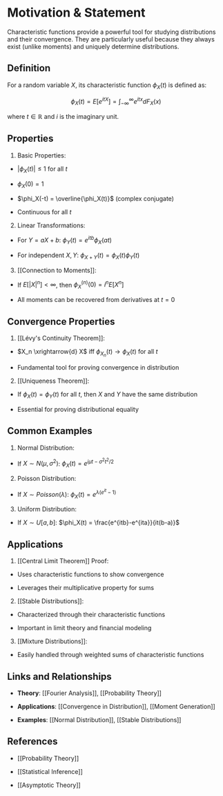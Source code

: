   

# Motivation & Statement

  

Characteristic functions provide a powerful tool for studying distributions and their convergence. They are particularly useful because they always exist (unlike moments) and uniquely determine distributions.

  

## Definition

  

For a random variable $X$, its characteristic function $\phi_X(t)$ is defined as:

  

$$\phi_X(t) = E[e^{itX}] = \int_{-\infty}^{\infty} e^{itx} dF_X(x)$$

  

where $t \in \mathbb{R}$ and $i$ is the imaginary unit.

  

## Properties

  

1. Basic Properties:

- $|\phi_X(t)| \leq 1$ for all $t$

- $\phi_X(0) = 1$

- $\phi_X(-t) = \overline{\phi_X(t)}$ (complex conjugate)

- Continuous for all $t$

  

2. Linear Transformations:

- For $Y = aX + b$: $\phi_Y(t) = e^{itb}\phi_X(at)$

- For independent $X,Y$: $\phi_{X+Y}(t) = \phi_X(t)\phi_Y(t)$

  

3. [[Connection to Moments]]:

- If $E[|X|^n] < \infty$, then $\phi_X^{(n)}(0) = i^n E[X^n]$

- All moments can be recovered from derivatives at $t=0$

  

## Convergence Properties

  

1. [[Lévy's Continuity Theorem]]:

- $X_n \xrightarrow{d} X$ iff $\phi_{X_n}(t) \to \phi_X(t)$ for all $t$

- Fundamental tool for proving convergence in distribution

  

2. [[Uniqueness Theorem]]:

- If $\phi_X(t) = \phi_Y(t)$ for all $t$, then $X$ and $Y$ have the same distribution

- Essential for proving distributional equality

  

## Common Examples

  

1. Normal Distribution:

- If $X \sim N(\mu, \sigma^2)$: $\phi_X(t) = e^{i\mu t - \sigma^2t^2/2}$

  

2. Poisson Distribution:

- If $X \sim Poisson(\lambda)$: $\phi_X(t) = e^{\lambda(e^{it}-1)}$

  

3. Uniform Distribution:

- If $X \sim U[a,b]$: $\phi_X(t) = \frac{e^{itb}-e^{ita}}{it(b-a)}$

  

## Applications

  

1. [[Central Limit Theorem]] Proof:

- Uses characteristic functions to show convergence

- Leverages their multiplicative property for sums

  

2. [[Stable Distributions]]:

- Characterized through their characteristic functions

- Important in limit theory and financial modeling

  

3. [[Mixture Distributions]]:

- Easily handled through weighted sums of characteristic functions

  

## Links and Relationships

- **Theory**: [[Fourier Analysis]], [[Probability Theory]]

- **Applications**: [[Convergence in Distribution]], [[Moment Generation]]

- **Examples**: [[Normal Distribution]], [[Stable Distributions]]

  

## References

- [[Probability Theory]]

- [[Statistical Inference]]

- [[Asymptotic Theory]]